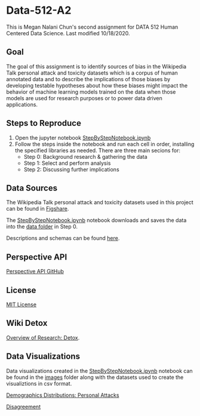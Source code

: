 # Data-512-A2
This is Megan Nalani Chun's second assignment for DATA 512 Human Centered Data Science. Last modified 10/18/2020.

## Goal
The goal of this assignment is to identify sources of bias in the Wikipedia Talk personal attack and toxicity datasets which is a corpus of human annotated data and to describe the implications of those biases by developing testable hypotheses about how these biases might impact the behavior of machine learning models trained on the data when those models are used for research purposes or to power data driven applications. 

## Steps to Reproduce 
1. Open the jupyter notebook [StepByStepNotebook.ipynb](https://github.com/NalaniKai/data-512/blob/main/data-512-a2/StepByStepNotebook.ipynb)
2. Follow the steps inside the notebook and run each cell in order, installing the specified libraries as needed. There are three main secions for:
    - Step 0: Background research & gathering the data
    - Step 1: Select and perform analysis
    - Step 2: Discussing further implications

## Data Sources
The Wikipedia Talk personal attack and toxicity datasets used in this project can be found in [Figshare](https://figshare.com/projects/Wikipedia_Talk/16731).  

The [StepByStepNotebook.ipynb](https://github.com/NalaniKai/data-512/blob/main/data-512-a2/StepByStepNotebook.ipynb) notebook downloads and saves the data into the [data folder](https://github.com/NalaniKai/data-512/tree/main/data-512-a2/data) in Step 0.

Descriptions and schemas can be found [here](https://meta.wikimedia.org/wiki/Research:Detox/Data_Release).

## Perspective API
[Perspective API GitHub](https://github.com/conversationai/perspectiveapi/wiki/perspective-hacks)

## License
[MIT License](https://github.com/NalaniKai/data-512/blob/main/data-512-a2/LICENSE)

## Wiki Detox
[Overview of Research: Detox](https://meta.wikimedia.org/wiki/Research:Detox).  

## Data Visualizations
Data visualizations created in the [StepByStepNotebook.ipynb](https://github.com/NalaniKai/data-512/blob/main/data-512-a2/StepByStepNotebook.ipynb) notebook can be found in the [images](https://github.com/NalaniKai/data-512/tree/main/data-512-a2/images) folder along with the datasets used to create the visualiztions in csv format. 

[Demographics Distributions: Personal Attacks](https://github.com/NalaniKai/data-512/blob/main/data-512-a2/images/PersonalAttackDemographicsDistributions.png)  

[Disagreement](https://github.com/NalaniKai/data-512/blob/main/data-512-a2/images/DisagreementDistributions.png)
